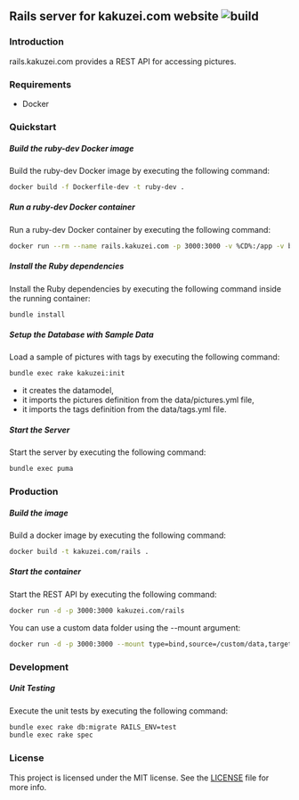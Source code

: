 ## Rails server for kakuzei.com website ![build](https://github.com/kakuzei/rails.kakuzei.com/workflows/build/badge.svg)

### Introduction

rails.kakuzei.com provides a REST API for accessing pictures.

### Requirements

* Docker

### Quickstart

##### Build the ruby-dev Docker image

Build the ruby-dev Docker image by executing the following command:

```bash
docker build -f Dockerfile-dev -t ruby-dev .
```

##### Run a ruby-dev Docker container

Run a ruby-dev Docker container by executing the following command:

```bash
docker run --rm --name rails.kakuzei.com -p 3000:3000 -v %CD%:/app -v bundle:/usr/local/bundle -w /app -it ruby-dev
```

##### Install the Ruby dependencies

Install the Ruby dependencies by executing the following command inside the running container:

```bash
bundle install
```

##### Setup the Database with Sample Data

Load a sample of pictures with tags by executing the following command:

```bash
bundle exec rake kakuzei:init
```
* it creates the datamodel,
* it imports the pictures definition from the data/pictures.yml file,
* it imports the tags definition from the data/tags.yml file.

##### Start the Server

Start the server by executing the following command:

```bash
bundle exec puma
```

### Production

##### Build the image

Build a docker image by executing the following command:

```bash
docker build -t kakuzei.com/rails .
```

##### Start the container

Start the REST API by executing the following command:

```bash
docker run -d -p 3000:3000 kakuzei.com/rails
```

You can use a custom data folder using the --mount argument:

```bash
docker run -d -p 3000:3000 --mount type=bind,source=/custom/data,target=/app/data kakuzei.com/rails
```

### Development

##### Unit Testing

Execute the unit tests by executing the following command:

```bash
bundle exec rake db:migrate RAILS_ENV=test
bundle exec rake spec
```

### License

This project is licensed under the MIT license. See the [LICENSE](LICENSE) file for more info.
